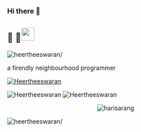 ### Hi there 👋

## :rainbow: :eyes:<img src="https://raw.githubusercontent.com/iampavangandhi/iampavangandhi/master/gifs/Hi.gif" width="30px">
<p align="left"> <img src=https://komarev.com/ghpvc/?username=heertheeswaran alt=heertheeswaran/></p>

a firendly neighbourhood programmer


[![Heertheeswaran](https://github-readme-streak-stats.herokuapp.com?user=heertheeswaran&theme=algolia)](https://heerthees.com)

![Heertheeswaran](https://github-readme-stats.vercel.app/api?username=heertheeswaran&show_icons=true&theme=dracula&include_all_commits=true)
![Heertheeswaran](https://github-readme-stats.vercel.app/api/top-langs/?username=heertheeswaran&layout=compact&theme=dracula)
<p align="center"><img align="center" src="https://github-readme-streak-stats.herokuapp.com/?user=heertheeswaran&" alt="harisarang" /></p>

<img src="https://sdk.bitmoji.com/render/panel/e0c8b93f-c246-46e8-9db2-ec0cb01ec9eb-2f32b345-e5ea-4efa-87b2-f04024aa0dc8-v1.png?transparent=1&palette=1" alt=heertheeswaran/></p>
